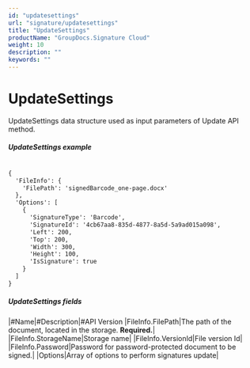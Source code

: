 ```yaml
---
id: "updatesettings"
url: "signature/updatesettings"
title: "UpdateSettings"
productName: "GroupDocs.Signature Cloud"
weight: 10
description: ""
keywords: ""
---
```


# UpdateSettings #

UpdateSettings data structure used as input parameters of Update API method.


##### UpdateSettings example #####

```html 

{
  'FileInfo': {
    'FilePath': 'signedBarcode_one-page.docx'
  },
  'Options': [
    {      
      'SignatureType': 'Barcode',
      'SignatureId': '4cb67aa8-835d-4877-8a5d-5a9ad015a098',
      'Left': 200,
      'Top': 200,
      'Width': 300,
      'Height': 100,
      'IsSignature': true
    }
  ]
}

 ```

##### UpdateSettings fields #####



|#Name|#Description|#API Version
|FileInfo.FilePath|The path of the document, located in the storage. **Required.**| 
|FileInfo.StorageName|Storage name| 
|FileInfo.VersionId|File version Id| 
|FileInfo.Password|Password for password-protected document to be signed.| 
|Options|Array of options to perform signatures update| 

 
